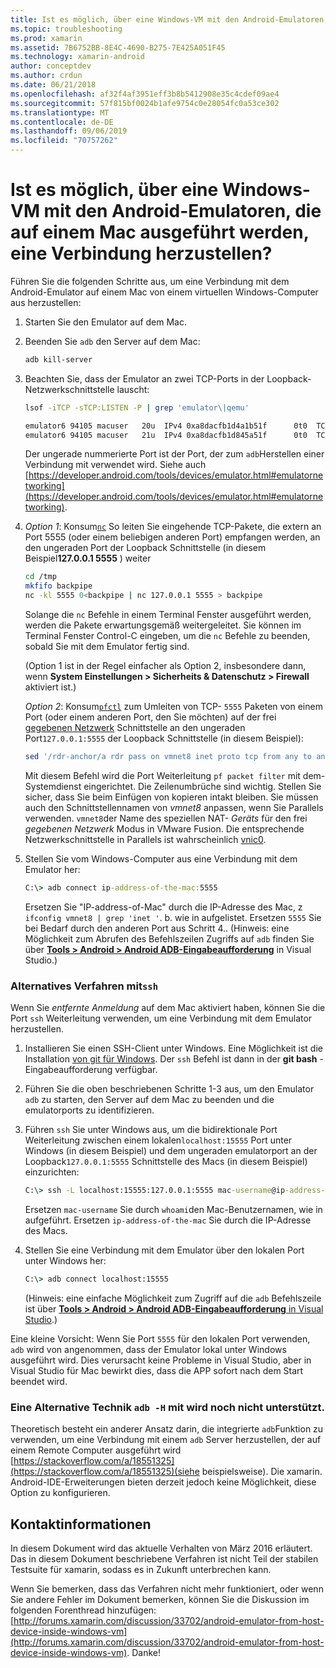 ```yaml
---
title: Ist es möglich, über eine Windows-VM mit den Android-Emulatoren, die auf einem Mac ausgeführt werden, eine Verbindung herzustellen?
ms.topic: troubleshooting
ms.prod: xamarin
ms.assetid: 7B6752BB-8E4C-4690-B275-7E425A051F45
ms.technology: xamarin-android
author: conceptdev
ms.author: crdun
ms.date: 06/21/2018
ms.openlocfilehash: af32f4af3951eff3b8b5412908e35c4cdef09ae4
ms.sourcegitcommit: 57f815bf0024b1afe9754c0e28054fc0a53ce302
ms.translationtype: MT
ms.contentlocale: de-DE
ms.lasthandoff: 09/06/2019
ms.locfileid: "70757262"
---
```

# <a name="is-it-possible-to-connect-to-android-emulators-running-on-a-mac-from-a-windows-vm"></a>Ist es möglich, über eine Windows-VM mit den Android-Emulatoren, die auf einem Mac ausgeführt werden, eine Verbindung herzustellen?

Führen Sie die folgenden Schritte aus, um eine Verbindung mit dem Android-Emulator auf einem Mac von einem virtuellen Windows-Computer aus herzustellen:

1. Starten Sie den Emulator auf dem Mac.

2. Beenden Sie `adb` den Server auf dem Mac:

    ```bash
    adb kill-server
    ```

3. Beachten Sie, dass der Emulator an zwei TCP-Ports in der Loopback-Netzwerkschnittstelle lauscht:

    ```bash
    lsof -iTCP -sTCP:LISTEN -P | grep 'emulator\|qemu'

    emulator6 94105 macuser   20u  IPv4 0xa8dacfb1d4a1b51f      0t0  TCP localhost:5555 (LISTEN)
    emulator6 94105 macuser   21u  IPv4 0xa8dacfb1d845a51f      0t0  TCP localhost:5554 (LISTEN)
    ```

    Der ungerade nummerierte Port ist der Port, der zum `adb`Herstellen einer Verbindung mit verwendet wird. Siehe auch [https://developer.android.com/tools/devices/emulator.html#emulatornetworking](https://developer.android.com/tools/devices/emulator.html#emulatornetworking).

4. _Option 1_: Konsum[`nc`](https://developer.apple.com/library/mac/documentation/Darwin/Reference/ManPages/man1/nc.1.html)
    So leiten Sie eingehende TCP-Pakete, die extern an Port 5555 (oder einem beliebigen anderen Port) empfangen werden, an den ungeraden Port der Loopback Schnittstelle (in diesem Beispiel**127.0.0.1 5555** ) weiter

    ```bash
    cd /tmp
    mkfifo backpipe
    nc -kl 5555 0<backpipe | nc 127.0.0.1 5555 > backpipe
    ```

    Solange die `nc` Befehle in einem Terminal Fenster ausgeführt werden, werden die Pakete erwartungsgemäß weitergeleitet. Sie können im Terminal Fenster Control-C eingeben, um die `nc` Befehle zu beenden, sobald Sie mit dem Emulator fertig sind.

    (Option 1 ist in der Regel einfacher als Option 2, insbesondere dann, wenn **System Einstellungen > Sicherheits & Datenschutz > Firewall** aktiviert ist.) 

    _Option 2_: Konsum[`pfctl`](https://developer.apple.com/library/mac/documentation/Darwin/Reference/ManPages/man8/pfctl.8.html)
    zum Umleiten von TCP- `5555` Paketen von einem Port (oder einem anderen Port, den Sie möchten) auf der frei [gegebenen Netzwerk](http://kb.parallels.com/en/4948) Schnittstelle an den ungeraden Port`127.0.0.1:5555` der Loopback Schnittstelle (in diesem Beispiel):

    ```bash
    sed '/rdr-anchor/a rdr pass on vmnet8 inet proto tcp from any to any port 5555 -> 127.0.0.1 port 5555' /etc/pf.conf | sudo pfctl -ef -
    ```

    Mit diesem Befehl wird die Port Weiterleitung `pf packet filter` mit dem-Systemdienst eingerichtet. Die Zeilenumbrüche sind wichtig. Stellen Sie sicher, dass Sie beim Einfügen von kopieren intakt bleiben. Sie müssen auch den Schnittstellennamen von *vmnet8* anpassen, wenn Sie Parallels verwenden. `vmnet8`der Name des speziellen NAT- *Geräts* für den frei *gegebenen Netzwerk* Modus in VMware Fusion. Die entsprechende Netzwerkschnittstelle in Parallels ist wahrscheinlich [vnic0](http://download.parallels.com/doc/psbm/en/Parallels_Server_Bare_Metal_Users_Guide/29258.htm).

5. Stellen Sie vom Windows-Computer aus eine Verbindung mit dem Emulator her:

    ```cmd
    C:\> adb connect ip-address-of-the-mac:5555
    ```

    Ersetzen Sie "IP-address-of-Mac" durch die IP-Adresse des Mac, z `ifconfig vmnet8 | grep 'inet '`. b. wie in aufgelistet. Ersetzen `5555` Sie bei Bedarf durch den anderen Port aus Schritt 4.\. (Hinweis: eine Möglichkeit zum Abrufen des Befehlszeilen Zugriffs auf `adb` finden Sie über [**Tools > Android > Android ADB-Eingabeaufforderung**](~/cross-platform/troubleshooting/questions/version-logs.md#adb-logcat) in Visual Studio.)

### <a name="alternate-technique-using-ssh"></a>Alternatives Verfahren mit`ssh`

Wenn Sie _entfernte Anmeldung_ auf dem Mac aktiviert haben, können Sie die Port `ssh` Weiterleitung verwenden, um eine Verbindung mit dem Emulator herzustellen.

1. Installieren Sie einen SSH-Client unter Windows. Eine Möglichkeit ist die Installation [von git für Windows](https://git-for-windows.github.io/). Der `ssh` Befehl ist dann in der **git bash** -Eingabeaufforderung verfügbar.

2. Führen Sie die oben beschriebenen Schritte 1-3 aus, um den Emulator `adb` zu starten, den Server auf dem Mac zu beenden und die emulatorports zu identifizieren.

3. Führen `ssh` Sie unter Windows aus, um die bidirektionale Port Weiterleitung zwischen einem lokalen`localhost:15555` Port unter Windows (in diesem Beispiel) und dem ungeraden emulatorport an der Loopback`127.0.0.1:5555` Schnittstelle des Macs (in diesem Beispiel) einzurichten:

    ```cmd 
    C:\> ssh -L localhost:15555:127.0.0.1:5555 mac-username@ip-address-of-the-mac
    ```

    Ersetzen `mac-username` Sie durch `whoami`den Mac-Benutzernamen, wie in aufgeführt. Ersetzen `ip-address-of-the-mac` Sie durch die IP-Adresse des Macs.

4. Stellen Sie eine Verbindung mit dem Emulator über den lokalen Port unter Windows her:

    ```cmd
    C:\> adb connect localhost:15555
    ```

    (Hinweis: eine einfache Möglichkeit zum Zugriff auf die `adb` Befehlszeile ist über [ **Tools > Android > Android ADB-Eingabeaufforderung** in Visual Studio](~/cross-platform/troubleshooting/questions/version-logs.md#adb-logcat).)

Eine kleine Vorsicht: Wenn Sie Port `5555` für den lokalen Port verwenden, `adb` wird von angenommen, dass der Emulator lokal unter Windows ausgeführt wird. Dies verursacht keine Probleme in Visual Studio, aber in Visual Studio für Mac bewirkt dies, dass die APP sofort nach dem Start beendet wird.

### <a name="alternate-technique-using-adb--h-is-not-yet-supported"></a>Eine Alternative Technik `adb -H` mit wird noch nicht unterstützt.

Theoretisch besteht ein anderer Ansatz darin, die integrierte `adb`Funktion zu verwenden, um eine Verbindung mit einem `adb` Server herzustellen, der auf einem Remote Computer ausgeführt wird [https://stackoverflow.com/a/18551325](https://stackoverflow.com/a/18551325)(siehe beispielsweise).
Die xamarin. Android-IDE-Erweiterungen bieten derzeit jedoch keine Möglichkeit, diese Option zu konfigurieren.

## <a name="contact-information"></a>Kontaktinformationen

In diesem Dokument wird das aktuelle Verhalten von März 2016 erläutert. Das in diesem Dokument beschriebene Verfahren ist nicht Teil der stabilen Testsuite für xamarin, sodass es in Zukunft unterbrechen kann.

Wenn Sie bemerken, dass das Verfahren nicht mehr funktioniert, oder wenn Sie andere Fehler im Dokument bemerken, können Sie die Diskussion im folgenden Forenthread hinzufügen: [http://forums.xamarin.com/discussion/33702/android-emulator-from-host-device-inside-windows-vm](http://forums.xamarin.com/discussion/33702/android-emulator-from-host-device-inside-windows-vm).
Danke!
